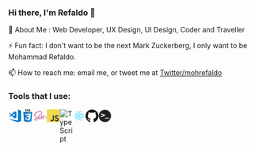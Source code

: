 ### Hi there, I'm Refaldo 👋
👦 About Me :  Web Developer, UX Design, UI Design, Coder and Traveller

⚡ Fun fact: I don't want to be the next Mark Zuckerberg, I only want to be Mohammad Refaldo.

📫 How to reach me: email me, or tweet me at [Twitter/mohrefaldo](https://twitter.com/mohrefaldo)





<!--
**refaldodev/refaldodev** is a ✨ _special_ ✨ repository because its `README.md` (this file) appears on your GitHub profile.

Here are some ideas to get you started:

- 🔭 I’m currently working on ...
- 🌱 I’m currently learning ...
- 👯 I’m looking to collaborate on ...
- 🤔 I’m looking for help with ...
- 💬 Ask me about ...
 
- 😄 Pronouns: ...
 ...
-->
### Tools that I use:

<img align="left" alt="Visual Studio Code" width="26px" src="https://raw.githubusercontent.com/github/explore/80688e429a7d4ef2fca1e82350fe8e3517d3494d/topics/visual-studio-code/visual-studio-code.png" />
<img align="left" alt="CSS3" width="26px" src="https://raw.githubusercontent.com/github/explore/80688e429a7d4ef2fca1e82350fe8e3517d3494d/topics/css/css.png" /> 
<img align="left" alt="Sass" width="26px" src="https://raw.githubusercontent.com/github/explore/80688e429a7d4ef2fca1e82350fe8e3517d3494d/topics/sass/sass.png" />
<img align="left" alt="JavaScript" width="26px" src="https://raw.githubusercontent.com/github/explore/80688e429a7d4ef2fca1e82350fe8e3517d3494d/topics/javascript/javascript.png" />
<img align="left" alt="TypeScript" width="26px" src="https://cdn.iconscout.com/icon/free/png-512/typescript-1174965.png" />
<img align="left" alt="React" width="26px" src="https://raw.githubusercontent.com/github/explore/80688e429a7d4ef2fca1e82350fe8e3517d3494d/topics/react/react.png" />
<!-- <img align="left" alt="Git" width="26px" src="https://git-scm.com/images/logos/downloads/Git-Icon-1788C.png" /> -->
<img align="left" alt="GitHub" width="26px" src="https://raw.githubusercontent.com/github/explore/78df643247d429f6cc873026c0622819ad797942/topics/github/github.png" />
<img align="left" alt="Terminal" width="26px" src="https://raw.githubusercontent.com/github/explore/80688e429a7d4ef2fca1e82350fe8e3517d3494d/topics/terminal/terminal.png" /> 
<br>
<br>

<div align='left'>
<!-- <img src="https://github-profile-trophy.vercel.app/?username=refaldodev&theme=radical&count_private=true" /> -->
<!-- <img src="https://github-readme-stats.vercel.app/api?username=refaldodev&show_icons=true&theme=dark" /><br> -->
<!-- <img src="https://github-readme-stats.vercel.app/api/top-langs/?username=refaldodev&layout=compact&theme=dark" /> -->
</div>
